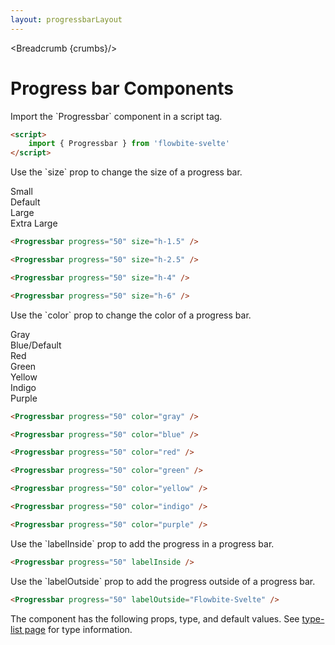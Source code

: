 ```yaml
---
layout: progressbarLayout
---
```


<script>
	import Htwo from '../utils/Htwo.svelte'
  import { Progressbar, Table, TableDefaultRow, Breadcrumb } from '$lib/index'
	import componentProps from '../props/Progressbar.json'
  // Props table
  let items = componentProps.props
	let propHeader = ['Name', 'Type', 'Default']
	
	let divClass='w-full relative overflow-x-auto shadow-md sm:rounded-lg'
let theadClass ='text-xs text-gray-700 uppercase bg-gray-50 dark:bg-gray-700 dark:text-white'

  let crumbs = [
    {
      label:'Home',
      href:'/'
    },
    {
      label:'Progress bar',
      href:'/progressbars/'
    }
  ]
</script>

<Breadcrumb {crumbs}/>

<h1 class="text-3xl w-full dark:text-white py-8">Progress bar Components</h1>

<p>Import the `Progressbar` component in a script tag.</p>

```html
<script>
	import { Progressbar } from 'flowbite-svelte'
</script>
```

<Htwo label="Sizes" />

<p>Use the `size` prop to change the size of a progress bar.</p>

<div class="container rounded-xl mx-auto bg-gradient-to-r bg-white dark:bg-gray-900 border border-gray-200 dark:border-gray-700 p-2 sm:p-6">

<div class="my-4">
<div class="mb-1 text-base font-medium dark:text-white">Small</div>
	<Progressbar progress="50" size="h-1.5" />
</div>

<div class="my-4">
<div class="mb-1 text-base font-medium dark:text-white">Default</div>
	<Progressbar progress="50" size="h-2.5" />
</div>

<div class="my-4">
<div class="mb-1 text-lg font-medium dark:text-white">Large</div>
	<Progressbar progress="50" size="h-4" />
</div>

<div class="my-4">
<div class="mb-1 text-lg font-medium dark:text-white">Extra Large</div>
	<Progressbar progress="50" size="h-6" />
</div>

</div>

```html
<Progressbar progress="50" size="h-1.5" />

<Progressbar progress="50" size="h-2.5" />

<Progressbar progress="50" size="h-4" />

<Progressbar progress="50" size="h-6" />

```

<Htwo label="Colors" />

<p>Use the `color` prop to change the color of a progress bar.</p>

<div class="container rounded-xl mx-auto bg-gradient-to-r bg-white dark:bg-gray-900 border border-gray-200 dark:border-gray-700 p-2 sm:p-6">

<div class="my-4">
<div class="mb-1 text-base font-medium dark:text-white">Gray</div>
	<Progressbar progress="50" color="gray" />
</div>

<div class="my-4">
<div class="mb-1 text-base font-medium text-blue-700 dark:text-blue-500">Blue/Default</div>
	<Progressbar progress="50" />
</div>

<div class="my-4">
<div class="mb-1 text-base font-medium text-red-700 dark:text-red-500">Red</div>
	<Progressbar progress="50" color="red" />
</div>

<div class="my-4">
<div class="mb-1 text-base font-medium text-green-700 dark:text-green-500">Green</div>
	<Progressbar progress="50" color="green" />
</div>

<div class="mb-1 text-base font-medium text-yellow-700 dark:text-yellow-500">Yellow</div>
<div class="my-4">
	<Progressbar progress="50" color="yellow" />
</div>

<div class="mb-1 text-base font-medium text-indigo-700 dark:text-indigo-400">Indigo</div>
<div class="my-4">
	<Progressbar progress="50" color="indigo" />
</div>

<div class="mb-1 text-base font-medium text-purple-700 dark:text-purple-400">Purple</div>
<div class="my-4">
	<Progressbar progress="50" color="purple" />
</div>

</div>

```html
<Progressbar progress="50" color="gray" />

<Progressbar progress="50" color="blue" />

<Progressbar progress="50" color="red" />

<Progressbar progress="50" color="green" />

<Progressbar progress="50" color="yellow" />

<Progressbar progress="50" color="indigo" />

<Progressbar progress="50" color="purple" />
```

<Htwo label="Label inside" />

<p>Use the `labelInside` prop to add the progress in a progress bar.</p>

<div class="container rounded-xl mx-auto bg-gradient-to-r bg-white dark:bg-gray-900 border border-gray-200 dark:border-gray-700 p-2 sm:p-6">

<Progressbar progress="50" labelInside />

</div>

```html
<Progressbar progress="50" labelInside />
```

<Htwo label="Label outside" />

<p>Use the `labelOutside` prop to add the progress outside of a progress bar.</p>

<div class="container rounded-xl mx-auto bg-gradient-to-r bg-white dark:bg-gray-900 border border-gray-200 dark:border-gray-700 p-2 sm:p-6">

<Progressbar progress="50" labelOutside="Flowbite-Svelte" />

</div>

```html
<Progressbar progress="50" labelOutside="Flowbite-Svelte" />
```

<Htwo label="Props" />

<p>The component has the following props, type, and default values. See <a href="/type-list">type-list page</a> for type information.</p>

<Table header={propHeader} {divClass} {theadClass}>
  <TableDefaultRow {items} rowState='hover' />
</Table>